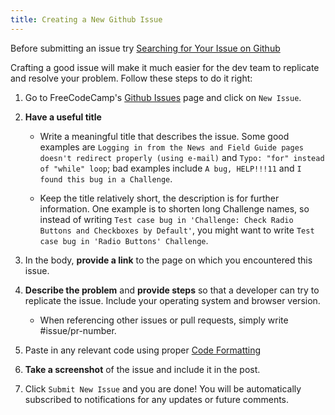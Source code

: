 ```yaml
---
title: Creating a New Github Issue
---
```

Before submitting an issue try <a href='http://forum.freecodecamp.com/t/searching-for-existing-issues-in-github/18390' target='_blank' rel='nofollow'>Searching for Your Issue on Github</a>

Crafting a good issue will make it much easier for the dev team to replicate and resolve your problem. Follow these steps to do it right:

1.  Go to FreeCodeCamp's <a href='https://github.com/FreeCodeCamp/FreeCodeCamp/issues' target='_blank' rel='nofollow'>Github Issues</a> page and click on `New Issue`.
2.  **Have a useful title**
    *   Write a meaningful title that describes the issue. Some good examples are `Logging in from the News and Field Guide pages doesn't redirect properly (using e-mail)` and `Typo: "for" instead of "while" loop`; bad examples include `A bug, HELP!!!11` and `I found this bug in a Challenge`.

    *   Keep the title relatively short, the description is for further information. One example is to shorten long Challenge names, so instead of writing `Test case bug in 'Challenge: Check Radio Buttons and Checkboxes by Default'`, you might want to write `Test case bug in 'Radio Buttons' Challenge`.
3.  In the body, **provide a link** to the page on which you encountered this issue.

4.  **Describe the problem** and **provide steps** so that a developer can try to replicate the issue. Include your operating system and browser version.

    *   When referencing other issues or pull requests, simply write <span class="hashtag">#issue</span>/pr-number.

5.  Paste in any relevant code using proper <a href='http://forum.freecodecamp.com/t/markdown-code-formatting/18391' target='_blank' rel='nofollow'>Code Formatting</a>

6.  **Take a screenshot** of the issue and include it in the post.

7.  Click `Submit New Issue` and you are done! You will be automatically subscribed to notifications for any updates or future comments.